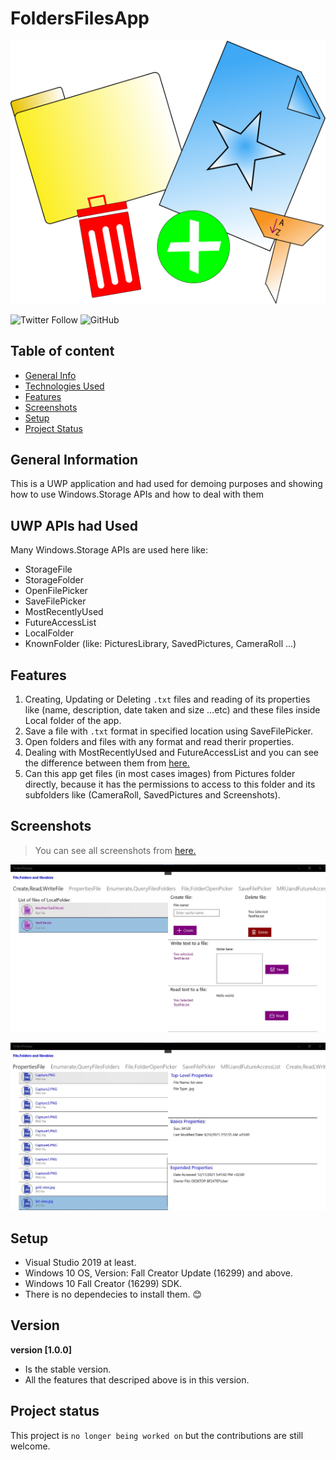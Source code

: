 # FoldersFilesApp
<p align="center">
  <img src="https://github.com/AbdAlghaniAlbiek/FoldersFilesApp/blob/master/FoldersFilesApp/Assets/FilesFoldersAppIcon.png"/>
</p>

![Twitter Follow](https://img.shields.io/twitter/follow/AbdAlbiek?style=social) ![GitHub](https://img.shields.io/github/license/AbdAlghaniAlbiek/FoldersFilesApp)

## Table of content
* [General Info](#general-information)
* [Technologies Used](#uwp-apis-had-used)
* [Features](#features)
* [Screenshots](#screenshots)
* [Setup](#setup)
* [Project Status](#project-status)


## General Information
This is a UWP application and had used for demoing purposes and showing how to use Windows.Storage APIs and how to deal with them

## UWP APIs had Used
Many Windows.Storage APIs are used here like:
* StorageFile
* StorageFolder
* OpenFilePicker
* SaveFilePicker
* MostRecentlyUsed
* FutureAccessList 
* LocalFolder
* KnownFolder (like: PicturesLibrary, SavedPictures, CameraRoll ...)

## Features
1. Creating, Updating or Deleting `.txt` files and reading of its properties like (name, description, date taken and size ...etc) and these files inside Local folder of the app.
2. Save a file with `.txt` format in specified location using SaveFilePicker.
3. Open folders and files with any format and read therir properties.
4. Dealing with MostRecentlyUsed and FutureAccessList and you can see the difference between them from [here.](https://docs.microsoft.com/en-us/windows/uwp/files/how-to-track-recently-used-files-and-folders)
5. Can this app get files (in most cases images) from Pictures folder directly, because it has the permissions to access to this folder and its subfolders like (CameraRoll, SavedPictures and Screenshots).

## Screenshots
> You can see all screenshots from [here.](https://github.com/AbdAlghaniAlbiek/FoldersFilesApp/tree/master/FoldersFilesApp/Assets/Screenshots)
<p align="center">
  <img src="https://github.com/AbdAlghaniAlbiek/FoldersFilesApp/blob/master/FoldersFilesApp/Assets/Screenshots/Create%2CRead%2CWriteFile.jpg"/>
</p>

<p align="center">
  <img src="https://github.com/AbdAlghaniAlbiek/FoldersFilesApp/blob/master/FoldersFilesApp/Assets/Screenshots/PropertiesFile.jpg"/>
</p>


## Setup
* Visual Studio 2019 at least.
* Windows 10 OS, Version: Fall Creator Update (16299) and above.
* Windows 10 Fall Creator (16299) SDK.
* There is no dependecies to install them. 😊

## Version
**version [1.0.0]**
* Is the stable version.
* All the features that descriped above is in this version.

## Project status
This project is `no longer being worked on` but the contributions are still welcome.


